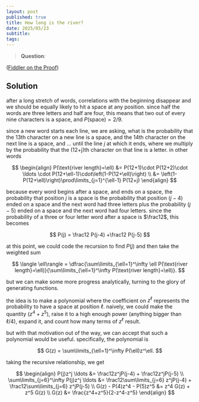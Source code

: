 ```yaml
---
layout: post
published: true
title: How long is the river?
date: 2025/05/23
subtitle: 
tags:
---
```


>**Question**:

<!--more-->

([Fiddler on the Proof](URL))

## Solution

after a long stretch of words, correlations with the beginning disappear and we should be equally likely to hit a space at any position. since half the words are three letters and half are four, this means that two out of every nine characters is a space, and $P(\text{space}) = 2/9.$

since a new word starts each line, we are asking, what is the probability that the 13th character on a new line is a space, and the 14th character on the next line is a space, and ... until the line $j$ at which it ends, where we multiply by the probability that the (12+j)th character on that line is a letter. in other words

$$ 
\begin{align}
  P(\text{river length}=\ell) &= P(12+1)\cdot P(12+2)\cdot \ldots \cdot P(12+\ell-1)\cdot\left(1-P(12+\ell)\right) \\
  &= \left(1-P(12+\ell)\right)\prod\limits_{j=1}^{\ell-1} P(12+j)
\end{align}
$$

because every word begins after a space, and ends on a space, the probability that position $j$ is a space is the probability that position $(j-4)$ ended on a space and the next word had three letters plus the probability $(j-5)$ ended on a space and the next word had four letters. since the probability of a three or four letter word after a space is $\frac12$, this becomes

$$ P(j) = \frac12 P(j-4) +\frac12 P(j-5) $$

at this point, we could code the recursion to find $P(j)$ and then take the weighted sum 

$$ \langle \ell\rangle = \dfrac{\sum\limits_{\ell=1}^\infty \ell P(\text{river length}=\ell)}{\sum\limits_{\ell=1}^\infty  P(\text{river length}=\ell)}. $$

but we can make some more progress analytically, turning to the glory of generating functions. 

the idea is to make a polynomial where the coefficient on $z^\ell$ represents the probability to have a space at position $\ell$. naively, we could make the quantity $(z^4 + z^5)$, raise it to a high enough power (anything bigger than $\ell/4$), expand it, and count how many terms of $z^\ell$ result. 

but with that motivation out of the way, we can accept that such a polynomial would be useful. specifically, the polynomial is 

$$ G(z) = \sum\limits_{\ell=1}^\infty P(\ell)z^\ell. $$

taking the recursive relationship, we get

$$
  \begin{align}
    P(j)z^j \ldots &= \frac12z^jP(j-4) + \frac12z^jP(j-5) \\
    \sum\limits_{j=6}^\infty P(j)z^j \ldots &= \frac12\sum\limits_{j=6} z^jP(j-4) + \frac12\sum\limits_{j=6} z^jP(j-5) \\
    G(z) - P(4)z^4 - P(5)z^5 &= z^4 G(z) + z^5 G(z) \\
    G(z) &= \frac{z^4+z^5}{2-z^4-z^5}
  \end{align}
$$

<br>
